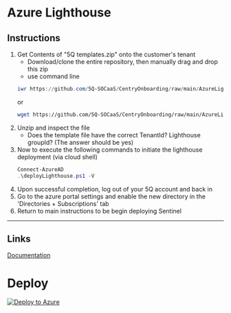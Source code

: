 # Azure Lighthouse

## Instructions


1. Get Contents of "5Q templates.zip" onto the customer's tenant
   - Download/clone the entire repository, then manually drag and drop this zip
   - use command line
   ```powershell 
   iwr https://github.com/5Q-SOCaaS/CentryOnboarding/raw/main/AzureLighthouse/5QTemplates.zip
   ```
   or
   ```bash
   wget https://github.com/5Q-SOCaaS/CentryOnboarding/raw/main/AzureLighthouse/5QTemplates.zip
   ```
2. Unzip and inspect the file
   - Does the template file have the correct TenantId? Lighthouse groupId? (The answer should be yes)
3. Now to execute the following commands to initiate the lighthouse deployment (via cloud shell)
   ```powershell
   Connect-AzureAD
   .\deployLighthouse.ps1 -V   
   ```
4. Upon successful completion, log out of your 5Q account and back in
5. Go to the azure portal settings and enable the new directory in the 'Directories + Subscriptions' tab
6. Return to main instructions to be begin deploying Sentinel

---

## Links

[Documentation](https://docs.microsoft.com/en-us/azure/lighthouse/)

# Deploy


[![Deploy to Azure](https://aka.ms/deploytoazurebutton)]()
